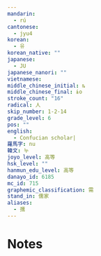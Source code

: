 ```yaml
---
mandarin:
  - rú
cantonese:
  - jyu4
korean:
  - 유
korean_native: ""
japanese:
  - JU
japanese_nanori: ""
vietnamese:
middle_chinese_initial: ȵ
middle_chinese_final: ɨo
stroke_count: "16"
radical: 人
skip_number: 1-2-14
grade_level: 6
pos: ""
english:
  - Confucian scholar|
羅馬字: nu
韓文: 누
joyo_level: 高等
hsk_level: ""
hanmun_edu_level: 高等
danayo_id: 6185
mc_id: 715
graphemic_classification: 需
stand_in: 儒家
aliases:
  - 孺
---
```


# Notes
